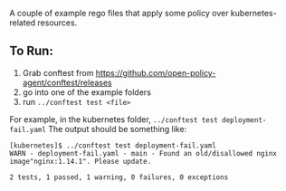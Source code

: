 A couple of example rego files that apply some policy over kubernetes-related resources.  

## To Run:
1. Grab conftest from https://github.com/open-policy-agent/conftest/releases
1. go into one of the example folders 
1. run ```../conftest test <file>```

For example, in the kubernetes folder, ```../conftest test deployment-fail.yaml```
The output should be something like:

```
[kubernetes]$ ../conftest test deployment-fail.yaml 
WARN - deployment-fail.yaml - main - Found an old/disallowed nginx image"nginx:1.14.1". Please update.

2 tests, 1 passed, 1 warning, 0 failures, 0 exceptions
```